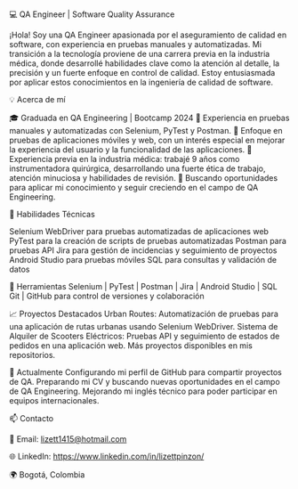💻 QA Engineer | Software Quality Assurance

¡Hola! Soy una QA Engineer apasionada por el aseguramiento de calidad en software, con experiencia en pruebas manuales y automatizadas. Mi transición a la tecnología proviene de una carrera previa en la industria médica, donde desarrollé habilidades clave como la atención al detalle, la precisión y un fuerte enfoque en control de calidad. Estoy entusiasmada por aplicar estos conocimientos en la ingeniería de calidad de software.

💡 Acerca de mí

🎓 Graduada en QA Engineering | Bootcamp 2024 🧪 Experiencia en pruebas manuales y automatizadas con Selenium, PyTest y Postman. 📱 Enfoque en pruebas de aplicaciones móviles y web, con un interés especial en mejorar la experiencia del usuario y la funcionalidad de las aplicaciones. 🏥 Experiencia previa en la industria médica: trabajé 9 años como instrumentadora quirúrgica, desarrollando una fuerte ética de trabajo, atención minuciosa y habilidades de revisión. 🎯 Buscando oportunidades para aplicar mi conocimiento y seguir creciendo en el campo de QA Engineering.

🚀 Habilidades Técnicas

Selenium WebDriver para pruebas automatizadas de aplicaciones web PyTest para la creación de scripts de pruebas automatizadas Postman para pruebas API Jira para gestión de incidencias y seguimiento de proyectos Android Studio para pruebas móviles SQL para consultas y validación de datos

🔧 Herramientas Selenium | PyTest | Postman | Jira | Android Studio | SQL Git | GitHub para control de versiones y colaboración

📈 Proyectos Destacados Urban Routes: Automatización de pruebas para una aplicación de rutas urbanas usando Selenium WebDriver. Sistema de Alquiler de Scooters Eléctricos: Pruebas API y seguimiento de estados de pedidos en una aplicación web. Más proyectos disponibles en mis repositorios.

🌱 Actualmente Configurando mi perfil de GitHub para compartir proyectos de QA. Preparando mi CV y buscando nuevas oportunidades en el campo de QA Engineering. Mejorando mi inglés técnico para poder participar en equipos internacionales.

📫 Contacto

📧 Email: lizett1415@hotmail.com

🌐 LinkedIn: https://www.linkedin.com/in/lizettpinzon/

🌍 Bogotá, Colombia

